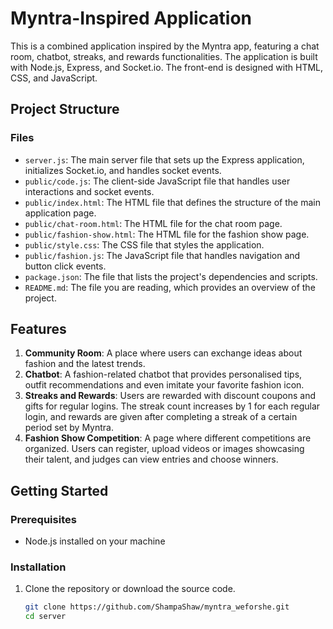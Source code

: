 # Myntra-Inspired Application

This is a combined application inspired by the Myntra app, featuring a chat room, chatbot, streaks, and rewards functionalities. The application is built with Node.js, Express, and Socket.io. The front-end is designed with HTML, CSS, and JavaScript.

## Project Structure

### Files

- `server.js`: The main server file that sets up the Express application, initializes Socket.io, and handles socket events.
- `public/code.js`: The client-side JavaScript file that handles user interactions and socket events.
- `public/index.html`: The HTML file that defines the structure of the main application page.
- `public/chat-room.html`: The HTML file for the chat room page.
- `public/fashion-show.html`: The HTML file for the fashion show page.
- `public/style.css`: The CSS file that styles the application.
- `public/fashion.js`: The JavaScript file that handles navigation and button click events.
- `package.json`: The file that lists the project's dependencies and scripts.
- `README.md`: The file you are reading, which provides an overview of the project.

## Features

1.  **Community Room**: A place where users can exchange ideas about fashion and the latest trends.
2. **Chatbot**: A fashion-related chatbot that provides personalised tips, outfit recommendations and even imitate your favorite fashion icon.
3. **Streaks and Rewards**: Users are rewarded with discount coupons and gifts for regular logins. The streak count increases by 1 for each regular login, and rewards are given after completing a streak of a certain period set by Myntra.
4. **Fashion Show Competition**: A page where different competitions are organized. Users can register, upload videos or images showcasing their talent, and judges can view entries and choose winners.

## Getting Started

### Prerequisites

- Node.js installed on your machine

### Installation

1. Clone the repository or download the source code.

   ```bash
   git clone https://github.com/ShampaShaw/myntra_weforshe.git
   cd server


